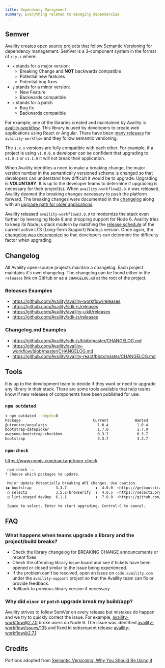 ```yaml
---
title: Dependency Management
summary: Everything related to managing dependencies
---
```


## Semver

Availity creates open source projects that follow [Semantic Versioning](https://semver.org/) for dependency management. SemVer is a 3-component system in the format of `x.y.z` where:

-   `x` stands for a major version:
    -   Breaking Change and **NOT** backwards compatible
    -   Potential new features
    -   Potential bug fixes
-   `y` stands for a minor version:
    -   New Feature
    -   Backwards compatible
-   `z` stands for a patch
    -   Bug fix
    -   Backwards compatible

For example, one of the libraries created and maintained by Availity is [availity-workflow](https://github.com/Availity/availity-workflow). This library is used by developers to create web applications using React or Angular. There have been [many releases](https://github.com/Availity/availity-workflow/tags) for `availity-workflow` and they follow semantic versioning.

The `1.x.x` versions are fully compatible with each other. For example, if a project is using `v1.0.0`, a developer can be confident that upgrading to `v1.0.1` or `v1.1.0` it will not break their application.

When Availity identifies a need to make a breaking change, the major version number in the semantically versioned scheme is changed so that developers can understand how difficult it would be to upgrade. Upgrading is **VOLUNTARY**. It is up to the developer teams to determine if upgrading is necessary for their project(s). When `availity-workflow@2.0.0` was released, Availity deemed the breaking changes necessary to push the platform forward. The breaking changes were documented in the [changelog](https://github.com/Availity/availity-workflow/releases/tag/v2.0.0) along with an [upgrade path for older applications](https://github.com/Availity/availity-toolkit/wiki/Upgrading-to-availity-angular-2.x-and-availity-workflow-2.x).

Availity released `availity-workflow@3.0.0` to modernize the stack even further by leveraging Node 8 and dropping support for Node 6. Availity tries to keep its Node.js stack modern by matching the [release schedule](https://github.com/nodejs/Release#release-schedule) of the current active LTS (Long-Term Support) Node.js version. Once again, the [changelog was documented](https://github.com/Availity/availity-workflow/releases/tag/v3.0.0) so that developers can determine the difficulty factor when upgrading.

## Changelog

All Availity open-source projects maintain a changelog. Each project maintains it's own changelog. The changelog can be found either in the `releases` link on GitHub or as a `CHANGELOG.md` at the root of the project.

### Releases Examples

-   <https://github.com/Availity/availity-workflow/releases>
-   <https://github.com/Availity/sdk-js/releases>
-   <https://github.com/Availity/availity-uikit/releases>
-   <https://github.com/Availity/sdk-js/releases>

### Changelog.md Examples

-   <https://github.com/Availity/sdk-js/blob/master/CHANGELOG.md>
-   <https://github.com/Availity/availity-workflow/blob/master/CHANGELOG.md>
-   <https://github.com/Availity/availity-react/blob/master/CHANGELOG.md>

## Tools

It is up to the development team to decide if they want or need to upgrade any library in their stack. There are some tools available that help teams know if new releases of components have been published for use:

### `npm outdated`

```bash
❯ npm outdated --depth=0
Package                                 Current            Wanted        Latest  Location
@uirouter/angularjs                       1.0.4             1.0.4        1.0.15  availity-toolkit > availity-angular
bootstrap-datepicker                      1.7.0             1.7.0         1.7.1  availity-toolkit > availity-angular
awesome-bootstrap-checkbox                0.3.7             0.3.7         1.0.0  availity-toolkit > availity-uikit
bootstrap                                 3.3.7             3.3.7         4.0.0  availity-toolkit > availity-uikit
```

### `npm-check`

<https://www.npmjs.com/package/npm-check>

```bash
 npm-check -u
? Choose which packages to update.

 Major Update Potentially breaking API changes. Use caution.
❯◉ bootstrap           3.3.7             ❯  4.0.0  <https://getbootstrap.com>
 ◯ select2             3.5.2-browserify  ❯  4.0.5  <https://select2.org>
 ◯ lint-staged devDep  6.1.1             ❯  7.0.0  <https://github.com/okonet/lint-staged#readme>

 Space to select. Enter to start upgrading. Control-C to cancel.
```

## FAQ

### What happens when teams upgrade a library and the project/build breaks?

-   Check the library changelog for BREAKING CHANGE announcements or recent fixes
-   Check the offending library issue board and see if tickets have been
    opened or closed similar to the issue being experienced.
-   If the problem can't be resolved, open an issue on `code.availity.com` under the `availity-support` project so that the Availity team can fix or provide feedback.
-   Rollback to previous library version if necessary

### Why did `minor` or `patch` upgrade break my build/app?

Availity strives to follow SemVer on every release but mistakes do happen and we try to quickly correct the issue. For example, [availity-workflow@2.7.0](https://github.com/Availity/availity-workflow/releases/tag/v2.7.0) broke users on Node 6. The issue was identified [availity-workflow/issues/135](https://github.com/Availity/availity-workflow/issues/135) and fixed in subsequent release [availity-workflow@2.7.1](https://github.com/Availity/availity-workflow/releases/tag/v2.7.1)

## Credits

Portions adopted from [Semantic Versioning: Why You Should Be Using it](https://www.sitepoint.com/semantic-versioning-why-you-should-using/)
